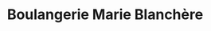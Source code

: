 ---
title: "Boulangerie Marie Blanchère"
url: /lillers/boulangerie-marie-blanchere/
shop: boulangerie
---